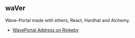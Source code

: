 ## waVer

Wave-Portal made with ethers, React, Hardhat and Alchemy.
- [WavePortal Address on Rinkeby](https://rinkeby.etherscan.io/address/0x1e0f2bABE49C9545c6280e4f593ba34f8753b232)